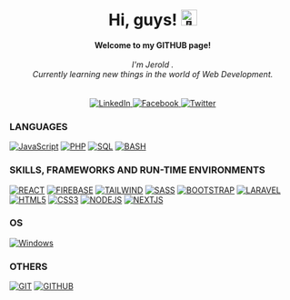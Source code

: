 <h1 align="center">Hi, guys! <img src="https://github-production-user-asset-6210df.s3.amazonaws.com/24524555/238178097-766d336d-b87d-44ba-807c-c51de2bc6b4d.gif" width="28px" alt="👋"></h1>
<p align="center">
    <b>Welcome to my GITHUB page!</b><br><br>
    <i>
        I'm Jerold .<br>
        Currently learning new things in the world of Web Development.<br>
        <br>
    </i><br>
    <a href="https://www.linkedin.com/in/jerold-cuico-ab379a2b/" target="_blank">
        <img src="https://img.shields.io/badge/LinkedIn-black?style=flat-square&logo=linkedin" alt="LinkedIn">
    </a>
    <a href="https://www.facebook.com/loverold16/" target="_blank" >
        <img src="https://img.shields.io/badge/Facebook-black?style=flat-square&logo=facebook" alt="Facebook">
    </a>
    <a href="https://twitter.com/Setsuna29Seiei">
        <img src="https://img.shields.io/badge/Twitter-black?style=flat-square&logo=twitter" alt="Twitter">
    </a>
</p>

### LANGUAGES

[![JavaScript](https://img.shields.io/badge/javascript-black?style=for-the-badge&logo=javascript)](https://github.com/loverold16)
[![PHP](https://img.shields.io/badge/PHP-black?style=for-the-badge&logo=PHP)](https://github.com/loverold16)
[![SQL](https://img.shields.io/badge/sql-black?style=for-the-badge&logo=mysql)](https://github.com/loverold16)
[![BASH](https://img.shields.io/badge/bash-black?style=for-the-badge&logo=gnu-bash&logoColor=white)](https://github.com/loverold16)

### SKILLS, FRAMEWORKS AND RUN-TIME ENVIRONMENTS
[![REACT](https://img.shields.io/badge/react-black?style=for-the-badge&logo=react)](https://github.com/loverold16)
[![FIREBASE](https://img.shields.io/badge/Firebase-black?style=for-the-badge&logo=firebase)](https://github.com/loverold16)
[![TAILWIND](https://img.shields.io/badge/Tailwind-black?style=for-the-badge&logo=tailwind)](https://github.com/loverold16)
[![SASS](https://img.shields.io/badge/sass-black?style=for-the-badge&logo=sass)](https://github.com/loverold16)
[![BOOTSTRAP](https://img.shields.io/badge/Bootstrap-black?style=for-the-badge&logo=bootstrap)](https://github.com/loverold16)
[![LARAVEL](https://img.shields.io/badge/Laravel-black?style=for-the-badge&logo=Laravel)](https://github.com/loverold16)
[![HTML5](https://img.shields.io/badge/html5-black?style=for-the-badge&logo=html5)](https://github.com/loverold16)
[![CSS3](https://img.shields.io/badge/css3-black?style=for-the-badge&logo=css3)](https://github.com/loverold16)
[![NODEJS](https://img.shields.io/badge/Node.js-black?style=for-the-badge&logo=node.js&logoColor=white)](https://github.com/loverold16)
[![NEXTJS](https://img.shields.io/badge/next.js-black?style=for-the-badge&logo=NEXT.js&logoColor=white)](https://github.com/loverold16)

### OS

[![Windows](https://img.shields.io/badge/Windows-black?style=for-the-badge&logo=Windows)](https://github.com/loverold16)

### OTHERS

[![GIT](https://img.shields.io/badge/Git-black?style=for-the-badge&logo=git)](https://github.com/loverold16)
[![GITHUB](https://img.shields.io/badge/Github-black?style=for-the-badge&logo=github)](https://github.com/loverold16)
